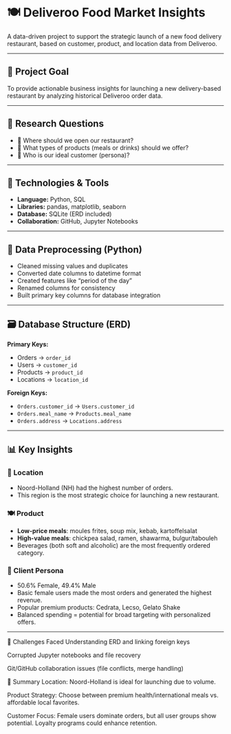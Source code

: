 # 🍽️ Deliveroo Food Market Insights

A data-driven project to support the strategic launch of a new food delivery restaurant, based on customer, product, and location data from Deliveroo.

---

## 📌 Project Goal

To provide actionable business insights for launching a new delivery-based restaurant by analyzing historical Deliveroo order data.

---

## 🧠 Research Questions

- 📍 Where should we open our restaurant?
- 🍜 What types of products (meals or drinks) should we offer?
- 👤 Who is our ideal customer (persona)?

---

## 🧰 Technologies & Tools

- **Language:** Python, SQL
- **Libraries:** pandas, matplotlib, seaborn
- **Database:** SQLite (ERD included)
- **Collaboration:** GitHub, Jupyter Notebooks

---

## 🧹 Data Preprocessing (Python)

- Cleaned missing values and duplicates
- Converted date columns to datetime format
- Created features like “period of the day”
- Renamed columns for consistency
- Built primary key columns for database integration

---

## 🗃️ Database Structure (ERD)

**Primary Keys:**
- Orders → `order_id`
- Users → `customer_id`
- Products → `product_id`
- Locations → `location_id`

**Foreign Keys:**
- `Orders.customer_id` → `Users.customer_id`
- `Orders.meal_name` → `Products.meal_name`
- `Orders.address` → `Locations.address`

---

## 📊 Key Insights

### 📍 Location
- Noord-Holland (NH) had the highest number of orders.
- This region is the most strategic choice for launching a new restaurant.

### 🍽️ Product
- **Low-price meals**: moules frites, soup mix, kebab, kartoffelsalat
- **High-value meals**: chickpea salad, ramen, shawarma, bulgur/tabouleh
- Beverages (both soft and alcoholic) are the most frequently ordered category.

### 👥 Client Persona
- 50.6% Female, 49.4% Male
- Basic female users made the most orders and generated the highest revenue.
- Popular premium products: Cedrata, Lecso, Gelato Shake
- Balanced spending = potential for broad targeting with personalized offers.

---

🚧 Challenges Faced
Understanding ERD and linking foreign keys

Corrupted Jupyter notebooks and file recovery

Git/GitHub collaboration issues (file conflicts, merge handling)

🧾 Summary
Location: Noord-Holland is ideal for launching due to volume.

Product Strategy: Choose between premium health/international meals vs. affordable local favorites.

Customer Focus: Female users dominate orders, but all user groups show potential. Loyalty programs could enhance retention.


